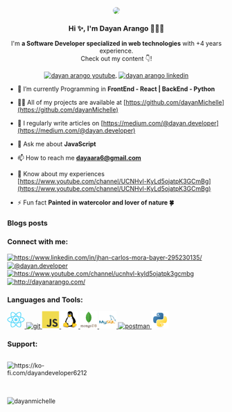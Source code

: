 <p align="center" width="300">
   <img align="center" width="200" style='border-radius:50%' src="https://media.licdn.com/dms/image/C5603AQGQcq75a7LFzg/profile-displayphoto-shrink_800_800/0/1649173279089?e=1680134400&v=beta&t=Di8fNzKQKkFsTiogjOJ54I0-822GvSpCxhofyF2H4oI" />
   <h3 align="center">Hi ✨, I'm Dayan Arango 👩🏼‍💻</h3>
</p>

<p align="center">I'm <strong>a Software Developer specialized in web technologies</strong> with +4 years experience.<br />Check out my content 👇!</p>
<p align="center">
   <a href="https://www.youtube.com/@dayandeveloper" target="blank" style='margin-right:4px'>
    <img align="center" src="https://cdn.jsdelivr.net/npm/simple-icons@3.0.1/icons/youtube.svg" alt="dayan arango youtube" height="28px" width="28px" />
  </a>
  <a href="https://www.linkedin.com/in/dayan-arango/" target="blank">
    <img align="center" src="https://cdn.jsdelivr.net/npm/simple-icons@3.0.1/icons/linkedin.svg" alt="dayan arango linkedin" height="28px" width="28px" />
  </a>
</p>

- 🌱 I’m currently Programming in **FrontEnd - React | BackEnd - Python**

- 👨‍💻 All of my projects are available at [https://github.com/dayanMichelle](https://github.com/dayanMichelle)

- 📝 I regularly write articles on [https://medium.com/@dayan.developer](https://medium.com/@dayan.developer)

- 💬 Ask me about **JavaScript**

- 📫 How to reach me **dayaara6@gmail.com**

- 📄 Know about my experiences [https://www.youtube.com/channel/UCNHvl-KyLd5ojatpK3GCmBg](https://www.youtube.com/channel/UCNHvl-KyLd5ojatpK3GCmBg)

- ⚡ Fun fact **Painted in watercolor and lover of nature 🍀**

### Blogs posts

<!-- BLOG-POST-LIST:START -->
<!-- BLOG-POST-LIST:END -->

<h3 align="left">Connect with me:</h3>
<p align="left">
<a href="https://linkedin.com/in/https://www.linkedin.com/in/jhan-carlos-mora-bayer-295230135/" target="blank"><img align="center" src="https://raw.githubusercontent.com/rahuldkjain/github-profile-readme-generator/master/src/images/icons/Social/linked-in-alt.svg" alt="https://www.linkedin.com/in/jhan-carlos-mora-bayer-295230135/" height="30" width="40" /></a>
<a href="https://medium.com/@dayan.developer" target="blank"><img align="center" src="https://raw.githubusercontent.com/rahuldkjain/github-profile-readme-generator/master/src/images/icons/Social/medium.svg" alt="@dayan.developer" height="30" width="40" /></a>
<a href="https://www.youtube.com/c/https://www.youtube.com/channel/ucnhvl-kyld5ojatpk3gcmbg" target="blank"><img align="center" src="https://raw.githubusercontent.com/rahuldkjain/github-profile-readme-generator/master/src/images/icons/Social/youtube.svg" alt="https://www.youtube.com/channel/ucnhvl-kyld5ojatpk3gcmbg" height="30" width="40" /></a>
<a href="/http://dayanarango.com/" target="blank"><img align="center" src="https://raw.githubusercontent.com/rahuldkjain/github-profile-readme-generator/master/src/images/icons/Social/rss.svg" alt="http://dayanarango.com/" height="30" width="40" /></a>
</p>

<h3 align="left">Languages and Tools:</h3>
<p align="left"> <a href="" target="_blank" rel="noreferrer"> <img src="data:image/svg+xml;base64,PHN2ZyB4bWxucz0iaHR0cDovL3d3dy53My5vcmcvMjAwMC9zdmciIHZpZXdCb3g9Ii0xMS41IC0xMC4yMzE3NCAyMyAyMC40NjM0OCI+CiAgPHRpdGxlPlJlYWN0IExvZ288L3RpdGxlPgogIDxjaXJjbGUgY3g9IjAiIGN5PSIwIiByPSIyLjA1IiBmaWxsPSIjNjFkYWZiIi8+CiAgPGcgc3Ryb2tlPSIjNjFkYWZiIiBzdHJva2Utd2lkdGg9IjEiIGZpbGw9Im5vbmUiPgogICAgPGVsbGlwc2Ugcng9IjExIiByeT0iNC4yIi8+CiAgICA8ZWxsaXBzZSByeD0iMTEiIHJ5PSI0LjIiIHRyYW5zZm9ybT0icm90YXRlKDYwKSIvPgogICAgPGVsbGlwc2Ugcng9IjExIiByeT0iNC4yIiB0cmFuc2Zvcm09InJvdGF0ZSgxMjApIi8+CiAgPC9nPgo8L3N2Zz4K" alt="react" width="40" height="40"/> </a> <a href="https://git-scm.com/" target="_blank" rel="noreferrer"> <img src="https://www.vectorlogo.zone/logos/git-scm/git-scm-icon.svg" alt="git" width="40" height="40"/> </a> <a href="https://developer.mozilla.org/en-US/docs/Web/JavaScript" target="_blank" rel="noreferrer"> <img src="https://raw.githubusercontent.com/devicons/devicon/master/icons/javascript/javascript-original.svg" alt="javascript" width="40" height="40"/> </a> <a href="https://www.linux.org/" target="_blank" rel="noreferrer"> <img src="https://raw.githubusercontent.com/devicons/devicon/master/icons/linux/linux-original.svg" alt="linux" width="40" height="40"/> </a> <a href="https://www.mongodb.com/" target="_blank" rel="noreferrer"> <img src="https://raw.githubusercontent.com/devicons/devicon/master/icons/mongodb/mongodb-original-wordmark.svg" alt="mongodb" width="40" height="40"/> </a> <a href="https://www.mysql.com/" target="_blank" rel="noreferrer"> <img src="https://raw.githubusercontent.com/devicons/devicon/master/icons/mysql/mysql-original-wordmark.svg" alt="mysql" width="40" height="40"/> </a> <a href="https://postman.com" target="_blank" rel="noreferrer"> <img src="https://www.vectorlogo.zone/logos/getpostman/getpostman-icon.svg" alt="postman" width="40" height="40"/> </a> <a href="https://www.python.org" target="_blank" rel="noreferrer"> <img src="https://raw.githubusercontent.com/devicons/devicon/master/icons/python/python-original.svg" alt="python" width="40" height="40"/> </a> </p>

<h3 align="left">Support:</h3>
<p style='display:inline-block'><a href="https://ko-fi.com/https://ko-fi.com/dayandeveloper6212"> <img align="left" src="https://cdn.ko-fi.com/cdn/kofi3.png?v=3" height="50" width="210" alt="https://ko-fi.com/dayandeveloper6212" /></a></p>

<p><img align="center" src="https://github-readme-stats.vercel.app/api/top-langs?username=dayanmichelle&show_icons=true&theme=onedark&title_color=e1a219&text_color=a57203&bg_color=e9e2e2&locale=en&layout=compact" alt="dayanmichelle" /></p>
